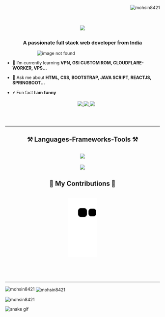 <p align="right"> <img src="https://komarev.com/ghpvc/?username=mohsin8421&label=Profile%20views&color=0e75b6&style=flat" alt="mohsin8421" /> </p>
<h1 align="center">
    <img src="https://readme-typing-svg.herokuapp.com/?font=Righteous&size=35&center=true&vCenter=true&width=500&height=70&duration=4000&lines=Hi+There!+👋🏻;+I'm+Mohsin+Khatik!;" />
</h1>
<h3 align="center">A passionate full stack web developer from India</h3>

<img alt="image not found" align="right" width="400" src="https://user-images.githubusercontent.com/69011963/137184767-79a13ec7-1bb3-4341-a6da-3a149c9c159a.gif">
<br/>

- 🌱 I’m currently learning **VPN, GSI CUSTOM ROM, CLOUDFLARE-WORKER, VPS...**

- 💬 Ask me about **HTML, CSS, BOOTSTRAP, JAVA SCRIPT, REACTJS, SPRINGBOOT...**
  
- ⚡ Fun fact **I am funny**
  

  <div align="center"> 
  <a href="mailto:mohsin842123@gmail.com">
    <img src="https://img.shields.io/badge/Gmail-333333?style=for-the-badge&logo=gmail&logoColor=red" target="_blank" />
  </a>
  <a href="https://www.linkedin.com/in/mohsin-khatik-b0a724306" target="_blank">
    <img src="https://img.shields.io/badge/LinkedIn-0077B5?style=for-the-badge&logo=linkedin&logoColor=white" target="_blank" />
  </a>
  <a href="http://portfolios.ecti.co.in/MohsinK" target="_blank">
     <img src="https://img.shields.io/badge/Portfolio-FF5722?style=for-the-badge&logo=todoist&logoColor=white" target="_blank" /> <!-- sqlite, safari, google-chrome are other good icon options -->
  </a>
</div>
<br/>
<br/>
 <hr/>

<h2 align="center">⚒️ Languages-Frameworks-Tools ⚒️</h2>
<br/>
<div align="center">
    <img src="https://skillicons.dev/icons?i=vscode,html,css,bootstrap,javascript,jquery,react" /><br/><br/>
    <img src="https://skillicons.dev/icons?i=eclipse,postman,mysql,hibernate,spring,java,github" /><br>
</div>
 
<div align="center">
  <h2>🐍 My Contributions 🐍</h2>
  <br>
  <img alt="snake eating my contributions" src="https://raw.githubusercontent.com/mohsin8421/mohsin8421/output/github-contribution-grid-snake.svg" />
  
  <br/><br/><br/>
</div>
 
<hr/>


<p><img align="left" src="https://github-readme-stats.vercel.app/api/top-langs?username=mohsin8421&show_icons=true&locale=en&layout=compact" alt="mohsin8421" /></p>

<p>&nbsp;<img align="center" src="https://github-readme-stats.vercel.app/api?username=mohsin8421&show_icons=true&locale=en" alt="mohsin8421" /></p>

<p><img align="center" src="https://github-readme-streak-stats.herokuapp.com/?user=mohsin8421&" alt="mohsin8421" /></p>



![snake gif](https://github.com/mohsin8421/blob/output/github-contribution-grid-snake.gif)

